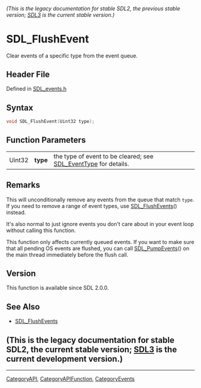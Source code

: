 ###### (This is the legacy documentation for stable SDL2, the previous stable version; [SDL3](https://wiki.libsdl.org/SDL3/) is the current stable version.)
# SDL_FlushEvent

Clear events of a specific type from the event queue.

## Header File

Defined in [SDL_events.h](https://github.com/libsdl-org/SDL/blob/SDL2/include/SDL_events.h)

## Syntax

```c
void SDL_FlushEvent(Uint32 type);
```

## Function Parameters

|        |          |                                                                                  |
| ------ | -------- | -------------------------------------------------------------------------------- |
| Uint32 | **type** | the type of event to be cleared; see [SDL_EventType](SDL_EventType) for details. |

## Remarks

This will unconditionally remove any events from the queue that match
`type`. If you need to remove a range of event types, use
[SDL_FlushEvents](SDL_FlushEvents)() instead.

It's also normal to just ignore events you don't care about in your event
loop without calling this function.

This function only affects currently queued events. If you want to make
sure that all pending OS events are flushed, you can call
[SDL_PumpEvents](SDL_PumpEvents)() on the main thread immediately before
the flush call.

## Version

This function is available since SDL 2.0.0.

## See Also

- [SDL_FlushEvents](SDL_FlushEvents)


## (This is the legacy documentation for stable SDL2, the current stable version; [SDL3](https://wiki.libsdl.org/SDL3/) is the current development version.)



----
[CategoryAPI](CategoryAPI), [CategoryAPIFunction](CategoryAPIFunction), [CategoryEvents](CategoryEvents)

